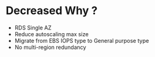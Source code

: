 # Decreased Why ?

- RDS Single AZ
- Reduce autoscaling max size
- Migrate from EBS IOPS type to General purpose type
- No multi-region redundancy